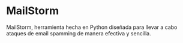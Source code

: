 # MailStorm
MailStorm, herramienta hecha en Python diseñada para llevar a cabo ataques de email spamming de manera efectiva y sencilla.
